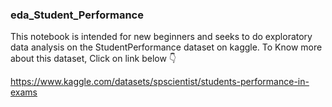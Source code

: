 ### eda_Student_Performance
This notebook is intended for new beginners and seeks to do exploratory data analysis on the StudentPerformance dataset on kaggle.
To Know more about  this dataset, Click on link below 👇

https://www.kaggle.com/datasets/spscientist/students-performance-in-exams
